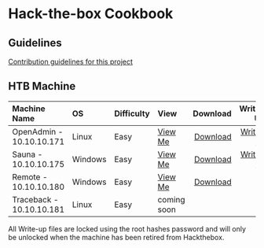 # Hack-the-box Cookbook 

## Guidelines  
[Contribution guidelines for this project](https://github.com/codingninja008/Hack-the-Box-Cookbook/blob/master/Guidelines.md)


## HTB Machine

  | Machine Name | OS  | Difficulty | View | Download     |Write-Up    |
  | :---         |:--- |:---        |:---  |      ---:    | ---:       |
  |OpenAdmin - 10.10.10.171 |Linux | Easy |[View Me](https://github.com/codingninja008/Hack-the-Box-Cookbook/blob/master/OpenAdmin%20Cookbook.pdf) |[Download](https://github.com/codingninja008/Hack-the-Box-Cookbook/raw/master/OpenAdmin%20Cookbook.pdf) |[Write-up](https://github.com/codingninja008/HackTheBox-Write-Ups/blob/master/Machines/OpenAdmin%20WriteUp.pdf)
  |Sauna - 10.10.10.175 |Windows |Easy |[View Me](https://github.com/codingninja008/Hack-the-Box-Cookbook/blob/master/Sauna%20Cookbook.pdf) |[Download](https://github.com/codingninja008/Hack-the-Box-Cookbook/raw/master/Sauna%20Cookbook.pdf)  | [Write-up](https://github.com/codingninja008/Hack-the-Box-Cookbook/blob/master/Sauna%20Writeup%20(Justin%20Loke).pdf)
  |Remote - 10.10.10.180 |Windows |Easy  | [View Me](https://github.com/codingninja008/Hack-the-Box-Cookbook/blob/master/Remote%20CookBook.pdf) | [Download](https://github.com/codingninja008/Hack-the-Box-Cookbook/raw/master/Remote%20CookBook.pdf) | | 
  |Traceback - 10.10.10.181 |Linux |Easy  | coming soon | | | 
 
 
  All Write-up files are locked using the root hashes password and will only be unlocked when the machine has been retired from Hackthebox.







